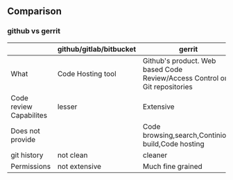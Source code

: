 ## Comparison
### github vs gerrit

| | github/gitlab/bitbucket | gerrit |
| --- | --- | --- |
|What|Code Hosting tool|Github's product. Web based Code Review/Access Control on Git repositories|
|Code review Capabilites|lesser|Extensive|
|Does not provide||Code browsing,search,Continious build,Code hosting|
|git history|not clean|cleaner|
|Permissions|not extensive|Much fine grained|
